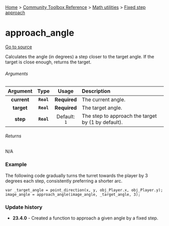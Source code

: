 [Home](/README.md) > [Community Toolbox Reference](/Docs/Reference/Reference.md) > [Math utilities](/Docs/Reference/Groups/MathUtils.md) > [Fixed step approach](/Docs/Reference/Groups/MathUtils_Approach.md)

# approach_angle

[Go to source](/Community%20Toolbox/scripts/utils_CommunityToolboxMath/utils_CommunityToolboxMath.gml#L57)

Calculates the angle (in degrees) a step closer to the target angle. If the target is close enough, returns the target.

###### Arguments

| Argument | Type | Usage | Description |
|:---:|:---:|:---:|:---|
| **current** | **`Real`** | **Required** | The current angle. |
| **target** | **`Real`** | **Required** | The target angle. |
| **step** | **`Real`** | Default: `1` | The step to approach the target by (1 by default). |

###### Returns
N/A

### Example

The following code gradually turns the turret towards the player by 3 degrees each step, consistently preferring a shorter arc.

```gml
var _target_angle = point_direction(x, y, obj_Player.x, obj_Player.y);
image_angle = approach_angle(image_angle, _target_angle, 3);
```

### Update history

- **23.4.0** - Created a function to approach a given angle by a fixed step.
